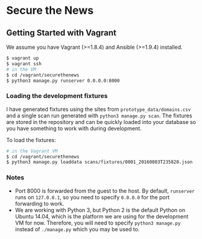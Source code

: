 # Secure the News

## Getting Started with Vagrant

We assume you have Vagrant (>=1.8.4) and Ansible (>=1.9.4) installed.

```sh
$ vagrant up
$ vagrant ssh
# in the VM
$ cd /vagrant/securethenews
$ python3 manage.py runserver 0.0.0.0:8000
```

### Loading the development fixtures

I have generated fixtures using the sites from `prototype_data/domains.csv` and
a single scan run generated with `python3 manage.py scan`. The fixtures are
stored in the repository and can be quickly loaded into your database so you
have something to work with during development.

To load the fixtures:

```sh
# in the Vagrant VM
$ cd /vagrant/securethenews
$ python3 manage.py loaddata scans/fixtures/0001_20160803T235828.json
```

### Notes

* Port 8000 is forwarded from the guest to the host. By default, `runserver`
  runs on `127.0.0.1`, so you need to specify `0.0.0.0` for the port forwarding
  to work.
* We are working with Python 3, but Python 2 is the default Python on Ubuntu
  14.04, which is the platform we are using for the development VM for now.
  Therefore, you will need to specify `python3 manage.py` instead of
  `./manage.py` which you may be used to.

